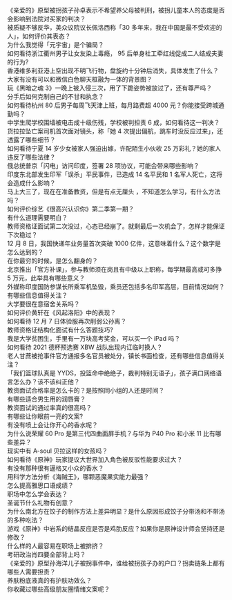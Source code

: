 《亲爱的》原型被拐孩子孙卓表示不希望养父母被判刑，被拐儿童本人的态度是否会影响到法院对买家的判决？  
被质疑不够反华，美众议院议长佩洛西称「30 多年来，我在中国是最不受欢迎的人」，如何评价其表态？  
为什么我觉得「元宇宙」是个骗局？  
如何看待浙江衢州男子让女友染上毒瘾， 95 后单身社工牵红线促成二人结成夫妻的行为?  
香港维多利亚港上空出现不明飞行物，盘旋约十分钟后消失，具体发生了什么？  
大家有没有可以和微信白色聊天框融为一体的背景图？  
玩《黑暗之魂 3》一晚上被入侵三次，用了下跪姿势被放过了，还有尊严吗？  
分手后如何克制自己的不甘和执念？  
如何看待杭州 80 后男子每周飞天津上班，每月路费超 4000 元？你能接受跨城通勤吗？  
中学生爬学校围墙被电击成十级伤残，学校被判担责 6 成，如何看待这一判决？  
货拉拉坠亡案司机首次面对镜头，称「她 4 次提出偏航，跳车时没反应过来」，还透露了哪些细节？  
如何看待宁夏 14 岁少女被家人强迫出嫁，许配陌生小伙收 25 万彩礼？她的家人违反了哪些法律？  
俄总统普京「闪电」访问印度，签署 28 项协议，可能会带来哪些影响？  
印度东北部发生印军「误杀」平民事件，已造成 14 名平民和 1 名军人死亡，这将会造成什么影响？  
马上大三了，现在在准备教资，但是有点无厘头 ，不知道怎么学习，有什么方法吗？  
如何评价综艺《很高兴认识你》第二季第一期？  
有什么道理需要明白？  
教师资格证面试第二次没过，心态已经崩了。就剩最后一次机会了，怎样才能保证下次稳过？  
12 月 8 日，我国快递年业务量首次突破 1000 亿件，这意味着什么？这个数字是怎么达到的？  
在你最穷的时候，是怎么翻身的？  
北京推出「官方补课」，参与教师须在岗且有中级以上职称，每学期最高或可多挣 5 万元，此举具有哪些意义？  
外媒称印度国防参谋长所乘军机坠毁，乘员还包括多名印军高层，目前情况如何？有哪些信息值得关注？  
大学要很在意宿舍关系吗？  
如何评价黄轩在《风起洛阳》中的表现？  
如何看待 12 月 7 日体验服再次削弱公孙离？  
教师资格证结构化面试有什么答题技巧?  
我是大学贫困生，手里有一万块高考奖金，可以买一个 iPad 吗？  
如何看待 2021 德杯预选赛 XBW 战队出现内讧临时换人？  
老人甘蔗被抢事件官方通报多名官员被处分，镇长书面检查，还有哪些信息值得关注？  
「我们篮球队真是 YYDS，投篮命中绝绝子，裁判特别无语子」，孩子满口网络语言怎么办？该不该纠正他？  
教资面试合格率是怎么卡的？是按照同小组的人还是时间？  
有哪些适合男生用的润唇膏？  
教资面试的通过率真的很高吗？  
有哪些让你眼前一亮的文案?  
有没有喷上会让你开心的香水呢？  
为什么说荣耀 60 Pro 是第三代四曲面屏手机？与华为 P40 Pro 和小米 11 比有哪些差异？  
现实中有 A-soul 贝拉这样的女孩吗？  
如何看待《原神》玩家提议大世界加入角色被反驳性能要求过大？  
有没有那种很有逼格又小众的香水？  
用科学方法分析《海贼王》，哪颗恶魔果实能力最强？  
怎么提高雅思口语成绩？  
职场中怎么学会表达？  
圣诞节什么礼物有创意？  
为什么南北方在饺子的制作方法上差异明显？是什么原因形成饺子分带汤和不带汤的多种吃法？  
游戏《原神》中岩系的结晶反应是否是鸡肋反应？如果你是原神设计师会坚持还是修改？  
什么样的人最容易在职场上被排挤？  
考研政治肖四要全部背上吗？  
《亲爱的》原型孙海洋儿子被拐事件中，谁给被拐孩子办的户口？拐卖链条上都有哪些人需要担责？  
养肤粉底液真的有护肤功效么？  
你收藏过哪些高级朋友圈情绪文案呢？  
